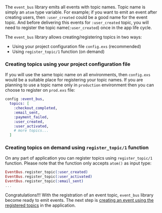 The `event_bus` library emits all events with topic names. Topic name is simply an `atom` type variable. For example; if you want to emit an event after creating users, then `:user_created` could be a good name for the event topic. And before delivering this events for `:user_created` topic, you will need to register the topic name(`:user_created`) once in the app life cycle.

The `event_bus` library allows creating/registering topics in two ways:
* Using your project configuration file `config.exs` (recommended)
* Using `register_topic/1` function (on demand)

### Creating topics using your project configuration file

If you will use the same topic name on all environments, then `config.exs` would be a suitable place for registering your topic names. If you are planning to use a topic name only in `production` environment then you can choose to register on `prod.exs` file:

```elixir
config :event_bus,
  topics: [
    :checkout_completed, 
    :email_sent,
    :payment_failed, 
    :user_created, 
    :user_activated,  
    # more topics...
  ]
```

### Creating topics on demand using `register_topic/1` function

On any part of application you can register topics using `register_topic/1` function. Please note that the function only accepts `atom()` as input type:

```elixir
EventBus.register_topic(:user_created)
EventBus.register_topic(:user_activated)
EventBus.register_topic(:email_sent)
...
```

Congratulations!!! With the registration of an event topic, `event_bus` library become ready to emit events. The next step is [creating an event using the registered topics](https://github.com/otobus/event_bus/wiki/Emitting-(Dispatching)-an-Event) in the application.